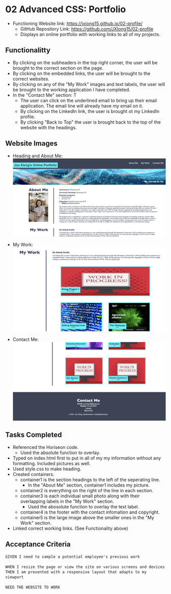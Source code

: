 # 02 Advanced CSS: Portfolio

* Functioning Website link: https://jxiong15.github.io/02-profile/
    * GitHub Repository Link: https://github.com/JXIong15/02-profile
    * Displays an online portfolio with working links to all of my projects.


## Functionalitty

* By clicking on the subheaders in the top right corner, the user will be brought to the correct section on the page.
* By clicking on the embedded links, the user will be brought to the correct websites.
* By clicking on any of the "My Work" images and text labels, the user will be brought to the working application I have completed.
* In the "Contact Me" section: T
    * The user can click on the underlined email to bring up their email application. The email line will already have my email on it.
    * By clicking on the LinkedIn link, the user is brought ot my LinkedIn profile.
    * By clicking "Back to Top" the user is brought back to the top of the website with the headings.


## Website Images
* Heading and About Me: 
![Heading and About Me](./Assets/Header.png)

* My Work: 
![My Work](./Assets/Work.png)

* Contact Me: 
![Contact Me](./Assets/Contact.png)


## Tasks Completed

* Referenced the Horiseon code.
    * Used the absolute function to overlay.
* Typed on index.html first to put in all of my my information without any formatting. Included pictures as well.
* Used style.css to make heading.
* Created containers.
    * container1 is the section headings to the left of the seperating line.
        * In the "About Me" section, container1 includes my picture.
    * container2 is everything on the right of the line in each section.
    * container3 is each individual small photo along with their overlapping labels in the "My Work" section.
        * Used the abosolute function to overlay the text label.
    * container4 is the footer with the contact infomation and copyright.
    * container5 is the large image above the smaller ones in the "My Work" section.
* Linked correct working links. (See Functionality above)


## Acceptance Criteria

```
GIVEN I need to sample a potential employee's previous work

WHEN I resize the page or view the site on various screens and devices
THEN I am presented with a responsive layout that adapts to my viewport

NEED THE WEBSITE TO WORK
